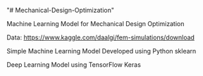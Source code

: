 "# Mechanical-Design-Optimization" 

Machine Learning Model for Mechanical Design Optimization 

Data: https://www.kaggle.com/daalgi/fem-simulations/download

Simple Machine Learning Model Developed using Python sklearn

Deep Learning Model using TensorFlow Keras
